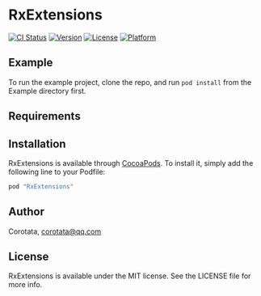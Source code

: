 # RxExtensions

[![CI Status](http://img.shields.io/travis/Corotata/RxExtensions.svg?style=flat)](https://travis-ci.org/Corotata/RxExtensions)
[![Version](https://img.shields.io/cocoapods/v/RxExtensions.svg?style=flat)](http://cocoapods.org/pods/RxExtensions)
[![License](https://img.shields.io/cocoapods/l/RxExtensions.svg?style=flat)](http://cocoapods.org/pods/RxExtensions)
[![Platform](https://img.shields.io/cocoapods/p/RxExtensions.svg?style=flat)](http://cocoapods.org/pods/RxExtensions)

## Example

To run the example project, clone the repo, and run `pod install` from the Example directory first.

## Requirements

## Installation

RxExtensions is available through [CocoaPods](http://cocoapods.org). To install
it, simply add the following line to your Podfile:

```ruby
pod "RxExtensions"
```

## Author

Corotata, corotata@qq.com

## License

RxExtensions is available under the MIT license. See the LICENSE file for more info.
